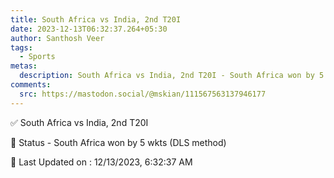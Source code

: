 ```yaml
---
title: South Africa vs India, 2nd T20I
date: 2023-12-13T06:32:37.264+05:30
author: Santhosh Veer
tags:
  - Sports
metas:
  description: South Africa vs India, 2nd T20I - South Africa won by 5 wkts (DLS method) .
comments:
  src: https://mastodon.social/@mskian/111567563137946177
---
```


✅ South Africa vs India, 2nd T20I

📑 Status - South Africa won by 5 wkts (DLS method) 

<!--more-->


📝 Last Updated on : 12/13/2023, 6:32:37 AM
